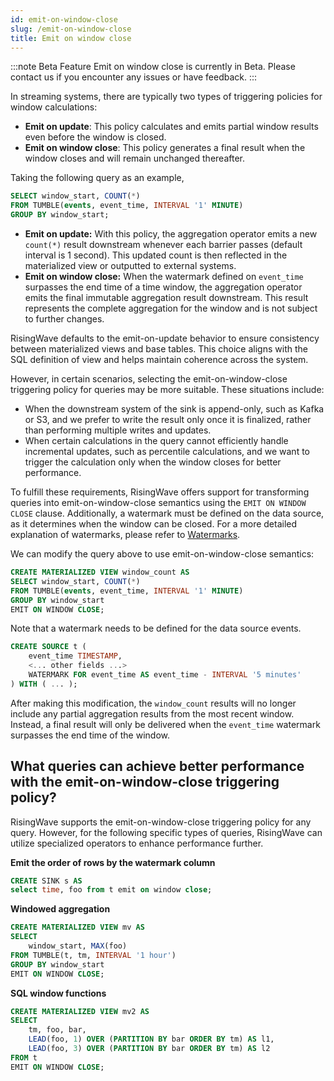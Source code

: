 ```yaml
---
id: emit-on-window-close
slug: /emit-on-window-close
title: Emit on window close
---
```

<head>
  <link rel="canonical" href="https://docs.risingwave.com/docs/current/emit-on-window-close/" />
</head>

:::note Beta Feature
Emit on window close is currently in Beta. Please contact us if you encounter any issues or have feedback.
:::

In streaming systems, there are typically two types of triggering policies for window calculations:

- **Emit on update**: This policy calculates and emits partial window results even before the window is closed.
- **Emit on window close**: This policy generates a final result when the window closes and will remain unchanged thereafter.

Taking the following query as an example,

```sql
SELECT window_start, COUNT(*)
FROM TUMBLE(events, event_time, INTERVAL '1' MINUTE)
GROUP BY window_start;
```

- **Emit on update:** With this policy, the aggregation operator emits a new `count(*)` result downstream whenever each barrier passes (default interval is 1 second). This updated count is then reflected in the materialized view or outputted to external systems.
- **Emit on window close:** When the watermark defined on `event_time` surpasses the end time of a time window, the aggregation operator emits the final immutable aggregation result downstream. This result represents the complete aggregation for the window and is not subject to further changes.

RisingWave defaults to the emit-on-update behavior to ensure consistency between materialized views and base tables. This choice aligns with the SQL definition of view and helps maintain coherence across the system.

However, in certain scenarios, selecting the emit-on-window-close triggering policy for queries may be more suitable. These situations include:

- When the downstream system of the sink is append-only, such as Kafka or S3, and we prefer to write the result only once it is finalized, rather than performing multiple writes and updates.
- When certain calculations in the query cannot efficiently handle incremental updates, such as percentile calculations, and we want to trigger the calculation only when the window closes for better performance.

To fulfill these requirements, RisingWave offers support for transforming queries into emit-on-window-close semantics using the `EMIT ON WINDOW CLOSE` clause. Additionally, a watermark must be defined on the data source, as it determines when the window can be closed. For a more detailed explanation of watermarks, please refer to [Watermarks](/transform/watermarks.md).

We can modify the query above to use emit-on-window-close semantics:

```sql
CREATE MATERIALIZED VIEW window_count AS
SELECT window_start, COUNT(*)
FROM TUMBLE(events, event_time, INTERVAL '1' MINUTE)
GROUP BY window_start
EMIT ON WINDOW CLOSE;
```

Note that a watermark needs to be defined for the data source events.

```sql
CREATE SOURCE t (
    event_time TIMESTAMP,
    <... other fields ...>
    WATERMARK FOR event_time AS event_time - INTERVAL '5 minutes'
) WITH ( ... );
```

After making this modification, the `window_count` results will no longer include any partial aggregation results from the most recent window. Instead, a final result will only be delivered when the `event_time` watermark surpasses the end time of the window.

## What queries can achieve better performance with the emit-on-window-close triggering policy?

RisingWave supports the emit-on-window-close triggering policy for any query. However, for the following specific types of queries, RisingWave can utilize specialized operators to enhance performance further.

**Emit the order of rows by the watermark column**

```sql
CREATE SINK s AS
select time, foo from t emit on window close;
```

**Windowed aggregation**

```sql
CREATE MATERIALIZED VIEW mv AS
SELECT
    window_start, MAX(foo)
FROM TUMBLE(t, tm, INTERVAL '1 hour')
GROUP BY window_start
EMIT ON WINDOW CLOSE;
```

**SQL window functions**

```sql
CREATE MATERIALIZED VIEW mv2 AS
SELECT
    tm, foo, bar,
    LEAD(foo, 1) OVER (PARTITION BY bar ORDER BY tm) AS l1,
    LEAD(foo, 3) OVER (PARTITION BY bar ORDER BY tm) AS l2
FROM t
EMIT ON WINDOW CLOSE;
```
